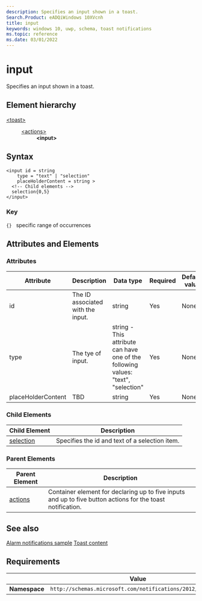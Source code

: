 ```yaml
---
description: Specifies an input shown in a toast.
Search.Product: eADQiWindows 10XVcnh
title: input
keywords: windows 10, uwp, schema, toast notifications
ms.topic: reference
ms.date: 03/01/2022
---
```


# input

Specifies an input shown in a toast.

## Element hierarchy

<dl>
<dt><a href="element-toast.md">&lt;toast&gt;</a></dt>
<dd>
<dl>
<dt><a href="element-actions.md">&lt;actions&gt;</a></dt>
<dd><b>&lt;input&gt;</b></dd>
</dl>
</dd>
</dl>

## Syntax

``` syntax
<input id = string
    type = "text" | "selection" 
    placeHolderContent = string >
  <!-- Child elements -->
  selection{0,5}
</input>
```

### Key

`{}`   specific range of occurrences

## Attributes and Elements


### Attributes

| Attribute | Description | Data type | Required | Default value |
|-----------|-------------|-----------|----------|---------------|
| id        | The ID associated with the input.  | string    | Yes      | None          |
| type      | The tye of input. | string - This attribute can have one of the following values: "text", "selection"   | Yes      | None          |
| placeHolderContent | TBD | string   | Yes      | None          |

### Child Elements

| Child Element | Description |
|---------------|-------------|
| [selection](element-input.md) | Specifies the id and text of a selection item. |

### Parent Elements

| Parent Element | Description |
|----------------|-------------|
| [actions](element-actions.md) | Container element for declaring up to five inputs and up to five button actions for the toast notification. |

## See also

[Alarm notifications sample](/samples/browse/)
[Toast content](/windows/apps/design/shell/tiles-and-notifications/adaptive-interactive-toasts)

## Requirements

|          | Value |
|----------|--------------|
| **Namespace** | `http://schemas.microsoft.com/notifications/2012/toast.xsd` |

 

 
